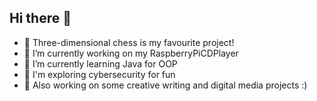 ## Hi there 👋
- 🚩 Three-dimensional chess is my favourite project!
- 🔭 I’m currently working on my RaspberryPiCDPlayer
- 🌱 I’m currently learning Java for OOP
- 🔐 I'm exploring cybersecurity for fun
- 📝 Also working on some creative writing and digital media projects :)
